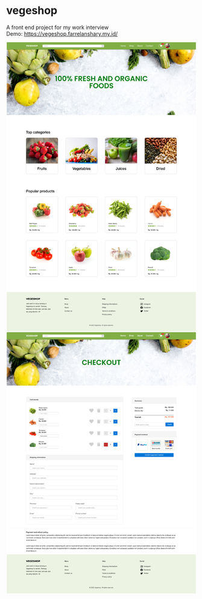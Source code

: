 # vegeshop
A front end project for my work interview <br>
Demo: https://vegeshop.farrelanshary.my.id/


![Alt text](https://raw.githubusercontent.com/farrelnajib/vegeshop/master/Home%20page.png?raw=true "Home page")
![Alt text](https://raw.githubusercontent.com/farrelnajib/vegeshop/master/Checkout.png?raw=true "Home page")
